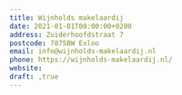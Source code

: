 ```yaml
---
title: Wijnholds makelaardij
date: 2021-01-01T00:00:00+0200
address: Zuiderhoofdstraat 7
postcode: 7875BW Exloo
email: info@wijnholds-makelaardij.nl
phone: https://wijnholds-makelaardij.nl/
website: 
draft: ,true
---
```


